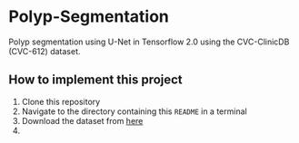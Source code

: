# Polyp-Segmentation
Polyp segmentation using U-Net in Tensorflow 2.0 using the CVC-ClinicDB (CVC-612) dataset. 

## How to implement this project
1. Clone this repository
2. Navigate to the directory containing this `README` in a terminal
3. Download the dataset from  <a href="https://www.dropbox.com/s/p5qe9eotetjnbmq/CVC-ClinicDB.rar?dl=0"> here </a> 
4. 
